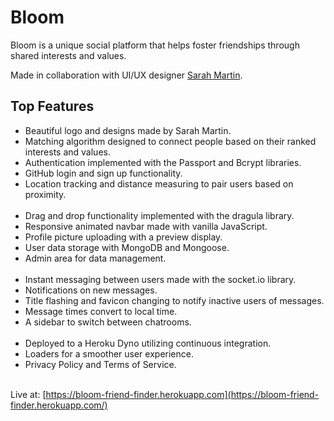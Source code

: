 # Bloom

Bloom is a unique social platform that helps foster friendships through shared interests and values.

Made in collaboration with UI/UX designer [Sarah Martin](https://www.sarahmartinart.com/).

## Top Features

- Beautiful logo and designs made by Sarah Martin.
- Matching algorithm designed to connect people based on their ranked interests and values.
- Authentication implemented with the Passport and Bcrypt libraries.
- GitHub login and sign up functionality.
- Location tracking and distance measuring to pair users based on proximity.
<br>&nbsp;
- Drag and drop functionality implemented with the dragula library.
- Responsive animated navbar made with vanilla JavaScript.
- Profile picture uploading with a preview display.
- User data storage with MongoDB and Mongoose.
- Admin area for data management.
<br>&nbsp;
- Instant messaging between users made with the socket.io library.
- Notifications on new messages.
- Title flashing and favicon changing to notify inactive users of messages.
- Message times convert to local time.
- A sidebar to switch between chatrooms.
<br>&nbsp;
- Deployed to a Heroku Dyno utilizing continuous integration.
- Loaders for a smoother user experience.
- Privacy Policy and Terms of Service.
<br>&nbsp;

Live at: [https://bloom-friend-finder.herokuapp.com](https://bloom-friend-finder.herokuapp.com/)
